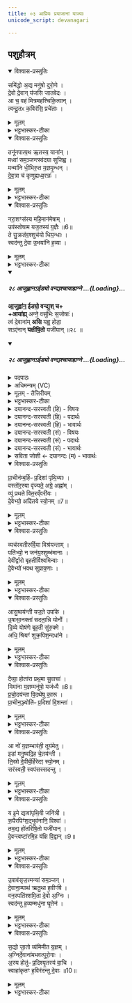 ```yaml
---
title: ०३ आप्रियः प्रयाजानां याज्याः
unicode_script: devanagari

---
```

## पशुहौत्रम्

<details open><summary>विश्वास-प्रस्तुतिः</summary>

समि॑द्धो अ॒द्य मनु॑षो दुरो॒णे ।   
दे॒वो दे॒वान् य॑जसि जातवेदः ।   
आ च॒ वह॑ मित्रमहश्चिकि॒त्वान् ।   
त्वन्दू॒तᳵ क॒विर॑सि॒ प्रचे॑ताः ।   
</details>
<details><summary>मूलम्</summary>

समि॑द्धो अ॒द्य मनु॑षो दुरो॒णे ।   
दे॒वो दे॒वान् य॑जसि जातवेदः ।   
आ च॒ वह॑ मित्रमहश्चिकि॒त्वान् ।   
त्वन्दू॒तᳵ क॒विर॑सि॒ प्रचे॑ताः ।   
</details>
<details><summary>भट्टभास्कर-टीका</summary>

1अथाप्रियः प्रयाजानां याज्याः इह पाठात्सर्वार्थाः समिद्धो अद्येत्याद्याः ॥ सर्वास्त्रिष्टुभः । समिद्धः संदीप्तः अद्य अस्मिन्कर्मणि मनुषो मनुष्यस्य यजमानस्य दुरोणे गृहे अग्न्यगारे देवः देवनशीलः त्वं यजसि यज हविषा तर्पय । हे जातवेदः! जातानां वेदितः! तदर्थं आवह च देवान् हे मित्रमहः! मित्राणां सुहृदां पूजयितः! चिकित्वान् जानन् स्वाधिकारम् । कितेर्लिटः क्वसुरादेशः । त्वं खलु देवानां दूतः हितकारी कविः क्रान्तदर्शनः प्रचेताः प्रकृष्टज्ञानश्चासि ॥
</details>
<details open><summary>विश्वास-प्रस्तुतिः</summary>

तनू॑नपात्प॒थ ऋ॒तस्य॒ याना॑न् ।   
मध्वा॑ सम॒ञ्जन्त्स्व॑दया सुजिह्व ।   
मन्मा॑नि धी॒भिरु॒त य॒ज्ञमृ॒न्धन् ।   
दे॒व॒त्रा च॑ कृणुह्यध्व॒रन्नः॑ ।   
</details>
<details><summary>मूलम्</summary>

तनू॑नपात्प॒थ ऋ॒तस्य॒ याना॑न् ।   
मध्वा॑ सम॒ञ्जन्त्स्व॑दया सुजिह्व ।   
मन्मा॑नि धी॒भिरु॒त य॒ज्ञमृ॒न्धन् ।   
दे॒व॒त्रा च॑ कृणुह्यध्व॒रन्नः॑ ।   
</details>
<details><summary>भट्टभास्कर-टीका</summary>

2तनूनपात्पथ इति ॥ हे तनूनपात्! अग्ने! पथः मार्गान् कीदृशान् ऋतस्य यज्ञस्य यानान् यज्ञः यैः याति समाप्तिं गच्छति तानि मार्गस्थानि हवींषि मध्वा मधुरसेन समञ्जन् निम्रक्षयन् अभिव्यक्तरसानि कुर्वन् स्वदय स्वादूकुरु । सांहितिकं दीर्घत्वम् । हे सुजिह्व सुज्वाल! मन्मानि मननानि अस्मदभिप्रेतानि धीभिः कर्मभिः आत्मीयैः ऋन्धन् ऋद्धानि कुर्वन् । ऋधेर्व्यत्ययेन श्नम् । यज्ञं वा अस्मदीयं ऋन्धन् फलसमृद्धं कुर्वन् अस्माकं अध्वरं देवत्रा देवेषु कुणुहि कुरु । 'उतश्च प्रत्ययात् छन्दो वा वचनम्' इति हेर्लोपाभावः। 'देवमनुष्य' इति त्रप्रत्वयः ॥
</details>
<details open><summary>विश्वास-प्रस्तुतिः</summary>

नरा॒शꣳस॑स्य महि॒मान॑मेषाम् ।   
उप॑स्तोषाम यज॒तस्य॑ य॒ज्ञैः ॥6॥  
ते सु॒क्रत॑व॒श्शुच॑यो धिय॒न्धाः ।   
स्वद॑न्तु दे॒वा उ॒भया॑नि ह॒व्या ।   
</details>
<details><summary>मूलम्</summary>

नरा॒शꣳस॑स्य महि॒मान॑मेषाम् ।   
उप॑स्तोषाम यज॒तस्य॑ य॒ज्ञैः ॥6॥  
ते सु॒क्रत॑व॒श्शुच॑यो धिय॒न्धाः ।   
स्वद॑न्तु दे॒वा उ॒भया॑नि ह॒व्या ।   
</details>
<details><summary>भट्टभास्कर-टीका</summary>

3नराशंसस्येति ॥ नराशंसस्य नरैः शंसनयिस्य अग्नेः यजतस्य यजनीयस्य महिमानं माहात्म्यं उपस्तोषाम उपेत्य स्तुमः । लेट्याडागमः । 'सिब्बहुलं लेटि' इति सिप् । एषां ऋत्विग्यजमानानां यज्ञैः यजनप्रकारैः स्तुमः । किमर्थमिति चेत्? एवं स्तुते ते देवाः सुक्रतवः शोभनप्रज्ञानाः शुचयः शुद्धाः धियंधाः कर्मणां ज्ञानानां वा धातारः दातारः । दधातेः छान्दसः खच् । 'इच एकाचः' इत्यम्भावः । स्वदन्तु आस्वदन्तां उभयानि आज्यपुरोडाशलक्षणानि । सोमे चेत् सोमात्मकानि हव्या हवींषि । 'शेश्छन्दसि' इति लोपः ॥
</details>
<div class="js_include" includetitle="false" newlevelforh1="5" unfilled url="/vedAH_yajuH/vAjasaneyam/mAdhyandinam/saMhitA/vishvAsa-prastutiH/29/28_AjuhvAna-IDyo_vandyashchAyAhyagne.md">
<details open><summary><h5>२८ आजुह्वानऽईड्यो वन्द्यश्चायाह्यग्ने ...{Loading}...</h5></summary>

**आ॒जुह्वा॑न॒ ईड्यो॒ वन्द्य॒श् च+  
+आया॑ह्य्** अग्ने॒ वसु॑भिः स॒जोषाः॑।  
त्वं दे॒वाना॑म् **असि** यह्व॒ होता॒  
सऽए॑नान् **यक्षीषि॒तो** यजी॑यान् ॥२८ ॥
</details>
</div>
<div class="js_include" includetitle="false" newlevelforh1="5" unfilled url="/vedAH_yajuH/vAjasaneyam/mAdhyandinam/saMhitA/sarvASh_TIkAH/29/28_AjuhvAna-IDyo_vandyashchAyAhyagne.md">
<details open><summary><h5>२८ आजुह्वानऽईड्यो वन्द्यश्चायाह्यग्ने ...{Loading}...</h5></summary>
<details><summary>पदपाठः</summary>

आ॒जुह्वा॑न॒ इत्या॒ऽजुह्वा॑नः। ईड्यः॑। वन्द्यः॑। च॒। आ। या॒हि॒। अ॒ग्ने॒। वसु॑भि॒रिति॒ वसु॑ऽभिः। स॒जोषा॒ इति॑ स॒ऽजोषाः॑। त्वम्। दे॒वाना॑म्। अ॒सि॒। य॒ह्व॒। होता॑। सः। ए॒ना॒न्। य॒क्षि॒। इ॒षि॒तः। यजी॑यान्। २८।
</details>
<details><summary>अधिमन्त्रम् (VC)</summary>

- अग्निर्देवता
- भार्गवो जमदग्निर्ऋषिः
- स्वराड्बृहती
- मध्यमः
</details>
<details><summary>मूलम् - तैत्तिरीयम्</summary>

आ॒जुह्वा॑न॒ ईड्यो॒ वन्द्य॑श्च ।   
आया॑ह्यग्ने॒ वसु॑भिस्स॒जोषाः॑ ।   
त्वन्दे॒वाना॑मसि यह्व॒ होता॑ ।   
स ए॑नान् यक्षीषि॒तो यजी॑यान् ।
</details>
<details><summary>भट्टभास्कर-टीका</summary>

4आजुह्वान इति ॥ आजुह्वानः देवानामाह्वानकुशलः । लिटः कानचि संप्रसारणम् । ईड्यः स्तुत्यः वन्द्यः नमस्कार्यश्च । 'ईडवन्द' इति उभयत्राद्युदात्तत्वम् । हे अग्ने! ईदृशस्त्वं आयाहि अस्मद्यज्ञं आगच्छ वसुभिः देवैः सजोषाः समानप्रीतिः त्वं खलु देवानां होता आह्वाता असि, हे यह्व! प्रभूत! स त्वं एनान् देवान् यक्षि यज । यजेर्लेटि शपो लुक् । इषितः अस्माभिरध्येषितः यजीयान् यष्टृतमः मनुष्ययष्टुः । 'तुश्छन्दसि' इति ईयसुन्प्रत्ययः ॥
</details>
<details><summary>दयानन्द-सरस्वती (हि) - विषयः</summary>

फिर उसी विषय को अगले मन्त्र में कहा है ॥
</details>
<details><summary>दयानन्द-सरस्वती (हि) - पदार्थः</summary>

पदार्थान्वयभाषाः -  हे (यह्व) बड़े उत्तम गुणों से युक्त (अग्ने) अग्नि के तुल्य पवित्र विद्वन् ! जो (त्वम्) आप (देवानाम्) विद्वानों के बीच (होता) दानशील (यजीयान्) अति समागम करने हारे (असि) हैं, (इषितः) प्रेरणा किये हुए (एनान्) इन विद्वानों का (यक्षि) सङ्ग कीजिए (सः) सो आप (वसुभिः) निवास के हेतु विद्वानों के साथ (सजोषाः) समान प्रीति निबाहनेवाले (आजुह्वानः) अच्छे प्रकार स्पर्द्धा ईर्ष्या करते हुए (ईड्यः) प्रशंसा (च) तथा (वन्द्यः) नमस्कार के योग्य इन विद्वानों के निकट (आ) (याहि) आया कीजिए ॥२८ ॥
</details>
<details><summary>दयानन्द-सरस्वती (हि) - भावार्थः</summary>

भावार्थभाषाः -  जो मनुष्य पवित्रात्मा प्रशंसित विद्वानों के सङ्ग से आप पवित्रात्मा होवें, तो वे धर्मात्मा हुए सर्वत्र सत्कार को प्राप्त होवें ॥२८ ॥
</details>
<details><summary>दयानन्द-सरस्वती (सं) - विषयः</summary>

पुनस्तमेव विषयमाह ॥
</details>
<details><summary>दयानन्द-सरस्वती (सं) - पदार्थः</summary>

पदार्थान्वयभाषाः -  हे यह्वाग्ने ! यस्त्वं देवानां होता यजीयानसि। इषितः सन्नेनान् यक्षि, स त्वं वसुभिः सह सजोषा आजुह्वान ईड्यो वन्द्यश्चैतानायाहि ॥२८ ॥
</details>
<details><summary>दयानन्द-सरस्वती (सं) - भावार्थः</summary>

भावार्थभाषाः -  यदि मनुष्याः पवित्रात्मनां प्रशसितानां विदुषां सङ्गेन स्वयं पवित्रात्मानो भवेयुस्ते धर्मात्मानः सन्तः सर्वत्र सत्कृताः स्युः ॥२८ ॥
</details>
<details><summary>सविता जोशी ← दयानन्दः (म) - भावार्थः</summary>

भावार्थभाषाः -  जी माणसे पवित्र व प्रशंसित विद्वानांच्या संगतीत राहून पवित्र बनतात त्यांचा धर्मात्मा म्हणून सर्वत्र सत्कार होतो.
</details>
</details>
</div>
<details open><summary>विश्वास-प्रस्तुतिः</summary>

प्रा॒चीन॑म्ब॒र्हिᳶ प्र॒दिशा॑ पृथि॒व्याः ।   
वस्तो॑र॒स्या वृ॑ज्यते॒ अग्रे॒ अह्ना॑म् ।   
व्यु॑ प्रथते वित॒रव्ँवरी॑यः ।   
दे॒वेभ्यो॒ अदि॑तये स्यो॒नम् ॥7॥  
</details>
<details><summary>मूलम्</summary>

प्रा॒चीन॑म्ब॒र्हिᳶ प्र॒दिशा॑ पृथि॒व्याः ।   
वस्तो॑र॒स्या वृ॑ज्यते॒ अग्रे॒ अह्ना॑म् ।   
व्यु॑ प्रथते वित॒रव्ँवरी॑यः ।   
दे॒वेभ्यो॒ अदि॑तये स्यो॒नम् ॥7॥  
</details>
<details><summary>भट्टभास्कर-टीका</summary>

5प्राचीनं बर्हिरिति ॥ प्राचीनं प्रागायतस्तरणम् । 'विभाषाऽञ्चेः' इति खः । बर्हिः दर्भमयः । पृथिव्याः प्रदिशा प्रथमदिशा प्राच्या परिनिष्पादितम् । यद्वा - प्रदिशा मन्त्रेण 'आच्छेत्ता' इत्यनेन पृथिव्या अस्याः वेद्याः वस्तोः छादनार्थम् । 'छन्दस्युभयथा' इति तोसुन् । सार्वधातुकत्वादिडभावः । यद्वा - देवेभ्यो अदितये च वस्तोः वासार्थं प्राच्या दिशो वृज्यते आह्रियते । 'त आवहन्ति कवयः पुरस्तात्' इति दर्शनात् । 'अथो यदेतदुक्त्वा यतः कुतश्चाहरति । तत्प्राच्या एव दिशो भवति' इति ब्राह्मणम् । कदेत्याह - अग्रे अह्नां पूर्वेद्युः पृर्वाह्णे वा तच्च व्युप्रथते । उकारोऽवधारणे । विविधमेव प्रथते वितरं अतिशयेन विप्रथते । 'अमु च छन्दसि' इत्यमुपत्ययः । वरीयः उरुतरं देवार्थं अदित्यर्थं च यथा स्योनं सुख भवति तथा वितरं विप्रथत एव ॥
</details>
<details open><summary>विश्वास-प्रस्तुतिः</summary>

व्यच॑स्वतीरुर्वि॒या विश्र॑यन्ताम् ।   
पति॑भ्यो॒ न जन॑य॒श्शुम्भ॑मानाः ।   
देवी॑र्द्वारो बृहतीर्विश्वमिन्वाः ।   
दे॒वेभ्यो॑ भवथ सुप्राय॒णाः ।   
</details>
<details><summary>मूलम्</summary>

व्यच॑स्वतीरुर्वि॒या विश्र॑यन्ताम् ।   
पति॑भ्यो॒ न जन॑य॒श्शुम्भ॑मानाः ।   
देवी॑र्द्वारो बृहतीर्विश्वमिन्वाः ।   
दे॒वेभ्यो॑ भवथ सुप्राय॒णाः ।   
</details>
<details><summary>भट्टभास्कर-टीका</summary>

6व्यचस्वतीरिति ॥ विविधगमनाः, गसागमवत्त्वात्, उर्विया उरु क्रियाविशेषणम् । 'इयाडियाच्' इतीयाजादेशः । विश्रयन्तां विविधावकाशा भवन्तु । पतिभ्यो जनयो न जाया इव मैथुने शुम्भमानाः शोभमानाः हे देवीः! देवनवत्यः! हे द्वारः! द्वारभूता अग्निविशेषाः! हे बृहतीः! बृहत्यः! हे विश्वमिन्वाः! विश्वस्य प्रीणयित्र्यः! । मीञ् प्रीणने । विश्वव्यापिन्यो वा । इवि व्याप्तौ । ता यूयं देवेभ्यो सुप्रायणाः सुखेन प्रापणीया भवथ भूयास्त ॥
</details>
<details open><summary>विश्वास-प्रस्तुतिः</summary>

आसु॒ष्वय॑न्ती यज॒ते उपा॑के ।   
उ॒षासा॒नक्ता॑ सदता॒न्नि योनौ॑ ।   
दि॒व्ये योष॑णे बृह॒ती सु॑रु॒क्मे ।   
अधि॒ श्रियꣳ॑ शुक्र॒पिश॒न्दधा॑ने ।   
</details>
<details><summary>मूलम्</summary>

आसु॒ष्वय॑न्ती यज॒ते उपा॑के ।   
उ॒षासा॒नक्ता॑ सदता॒न्नि योनौ॑ ।   
दि॒व्ये योष॑णे बृह॒ती सु॑रु॒क्मे ।   
अधि॒ श्रियꣳ॑ शुक्र॒पिश॒न्दधा॑ने ।   
</details>
<details><summary>भट्टभास्कर-टीका</summary>

7आसुष्वयन्तीति ॥ सुष्ठु आयन्त्यौ गच्छन्त्यौ अविच्छेदेन वर्तमाने । छान्दसष्ठकारलोपः । इ गतौ, भौवादिकः । यद्वा - शोभनं स्मयमाने । छान्दसं वर्णान्यत्वं, परस्मैपदं च । परस्परमुपजातहर्षस्मिते । यद्वा - स्वयन्त्यौ शोभया वर्धमाने । छान्दसं व्यञ्जनान्यत्यम् । सर्वत्र 'वा छन्दसि' इति पूर्वसवर्णदीर्घत्वम् । यजते यजनीये उपाके प्रत्यासन्ने उपक्रान्ते वा जनान्रक्षितुं उषासानक्ता अहोरात्रे दिव्ये दिविभवे योषणे योषिताविव प्रीणयित्र्यौ मिश्रयित्र्यौ वाऽभिमतस्य वृहती महत्यौ सुरुक्मे सुष्ठु दीप्ते श्रियं शुक्रपिशं निर्मलरूपम् । पिश अवयवे, क्विप् । अधिदधाने अधिकं धारयन्त्यौ ईदृश्यौ एते योनौ कारणभावे आनिषदताम् । छान्दसे लङि ऌदित्वादङ् । लेटि वा छान्दसस्सीदादेशः॥
</details>
<details open><summary>विश्वास-प्रस्तुतिः</summary>

दैव्या॒ होता॑रा प्रथ॒मा सु॒वाचा॑ ।   
मिमा॑ना य॒ज्ञम्मनु॑षो॒ यज॑ध्यै ॥8॥  
प्र॒चो॒दय॑न्ता वि॒दथे॑षु का॒रू ।   
प्रा॒चीन॒ञ्ज्योति॑ᳶ प्र॒दिशा॑ दि॒शन्ता॑ ।   
</details>
<details><summary>मूलम्</summary>

दैव्या॒ होता॑रा प्रथ॒मा सु॒वाचा॑ ।   
मिमा॑ना य॒ज्ञम्मनु॑षो॒ यज॑ध्यै ॥8॥  
प्र॒चो॒दय॑न्ता वि॒दथे॑षु का॒रू ।   
प्रा॒चीन॒ञ्ज्योति॑ᳶ प्र॒दिशा॑ दि॒शन्ता॑ ।   
</details>
<details><summary>भट्टभास्कर-टीका</summary>

8दैव्या होतारेति ॥ दैव्यौ देवेषु भवौ । सर्वत्र 'सुपां सुलुक्' इत्याकारः । होतारौ प्रथमा प्रधानौ मनुष्यहोतुः । सुवाचा शोभनस्तोत्रौ यज्ञं मिमाना उत्सादयन्तौ मनुषो मनुष्यस्य यजमानस्य यजध्यै यजमानाय यजमानेन यष्टुम् । तुमर्थे अध्यैप्रत्ययः । मनुशब्दपर्यायो मनुश्शब्दः । प्रचोदयन्तौ सर्वान् ऋत्विजः स्वयं च कारू कर्तारौ करणकुशलौ विदथेषु यज्ञेषु । 'कृपावाजि' इत्युण्प्रत्ययः । प्राचीनं प्राच्यां दिशि प्रणीतं ज्योतिः अग्निं प्रदिशा प्रकृष्टया दिशा मार्गेण दिशन्ता अतिसृजन्तौ एवगुणकौ मदीयेऽपि यागे भवतामिति शेषः ॥
</details>
<details open><summary>विश्वास-प्रस्तुतिः</summary>

आ नो॑ य॒ज्ञम्भार॑ती॒ तूय॑मेतु ।   
इडा॑ मनु॒ष्वदि॒ह चे॒तय॑न्ती ।   
ति॒स्रो दे॒वीर्ब॒र्हिरेदꣵ स्यो॒नम् ।   
सर॑स्वती॒ स्वप॑सस्सदन्तु ।   
</details>
<details><summary>मूलम्</summary>

आ नो॑ य॒ज्ञम्भार॑ती॒ तूय॑मेतु ।   
इडा॑ मनु॒ष्वदि॒ह चे॒तय॑न्ती ।   
ति॒स्रो दे॒वीर्ब॒र्हिरेदꣵ स्यो॒नम् ।   
सर॑स्वती॒ स्वप॑सस्सदन्तु ।   
</details>
<details><summary>भट्टभास्कर-टीका</summary>

9आ नो यज्ञमिति ॥ नः अस्माकं यज्ञं भारती आदित्यप्रभाभिमानिनी देवी तूयं क्षिप्रं एतु आगच्छतु । इडा च अग्निप्रभाभिमानिनी देवी तूयं क्षिप्रं एत्वित्येव । कीदृशी? इह अस्मित् यज्ञे मनुष्वत् मनुष्यवत् चेतयन्ती इदं मयाऽस्योपकर्तव्यमिति निपुणो मनुष्य इव जानाना । सरस्वती च देवी एत्वित्येव । एवं एताः तिस्रो देव्यः इदं स्योनं सुखं बर्हिः आस्तीर्णं आसादयन्तु आसीदन्तु । लोटि शपो लुक् । स्वपसः शोभनकर्माणः । 'सोर्मनसी' इत्युत्तरपदान्तोदात्तत्वम् ॥
</details>
<details open><summary>विश्वास-प्रस्तुतिः</summary>

य इ॒मे द्यावा॑पृथि॒वी जनि॑त्री ।   
रू॒पैरपिꣳ॑श॒द्भुव॑नानि॒ विश्वा॑ ।   
तम॒द्य हो॑तरिषि॒तो यजी॑यान् ।   
दे॒वन्त्वष्टा॑रमि॒ह य॑क्षि वि॒द्वान् ॥9॥  
</details>
<details><summary>मूलम्</summary>

य इ॒मे द्यावा॑पृथि॒वी जनि॑त्री ।   
रू॒पैरपिꣳ॑श॒द्भुव॑नानि॒ विश्वा॑ ।   
तम॒द्य हो॑तरिषि॒तो यजी॑यान् ।   
दे॒वन्त्वष्टा॑रमि॒ह य॑क्षि वि॒द्वान् ॥9॥  
</details>
<details><summary>भट्टभास्कर-टीका</summary>

10य इमे इति ॥ इमे द्यावापृथिव्यौ जनयित्री जनयित्र्यौ प्रजानां यो देवः रूपैः अपिंशत् विचित्रभूतजातपेशले अकरोत्, भुवनानि च विश्वानि अपिंशदित्येव । तं देवं त्वष्टारं अद्य अस्मिन्नह्नि इह कर्मणि यक्षि यज । लेटि शपो लुक् । हे होतः! त्वं अस्माभिः इषितः अध्येषितः यजीयान् यष्टृतमः मनुष्यहोतुः । यष्टृशब्दात् । 'तुश्छन्दसि' इति ईयसुन् प्रत्ययः । विद्वान् स्वाधिकारज्ञः ॥
</details>
<details open><summary>विश्वास-प्रस्तुतिः</summary>

उ॒पाव॑सृज॒त्त्मन्या॑ सम॒ञ्जन् ।   
दे॒वाना॒म्पाथ॑ ऋतु॒था ह॒वीꣳषि॑ ।   
वन॒स्पति॑श्शमि॒ता दे॒वो अ॒ग्निः ।   
स्वद॑न्तु ह॒व्यम्मधु॑ना घृ॒तेन॑ ।   
</details>
<details><summary>मूलम्</summary>

उ॒पाव॑सृज॒त्त्मन्या॑ सम॒ञ्जन् ।   
दे॒वाना॒म्पाथ॑ ऋतु॒था ह॒वीꣳषि॑ ।   
वन॒स्पति॑श्शमि॒ता दे॒वो अ॒ग्निः ।   
स्वद॑न्तु ह॒व्यम्मधु॑ना घृ॒तेन॑ ।   
</details>
<details><summary>भट्टभास्कर-टीका</summary>

11उपावसृजदिति ॥ त्मन्या आत्मनैव अन्यनिरपेक्ष एव । 'सुपां सुलुक्' इति तृतीयाया यादेशः । समञ्जन् सम्यक् प्रकाशयन् देवानां पाथः अन्नं पशुलक्षणं ऋतुथा ऋतावृतौ वसन्ते वसन्ते हवींषि च अन्यानि पृषदाज्यादीनि समञ्जन् । अयं वनस्पतिः अस्मभ्यं उपावसृजत् उपावसृजतु प्रथतु । छान्दसो लुङ् । किञ्चायं वनस्पतिः शमिता च देवः देव्याः शमिता अग्निश्च देव इदं हव्यं घृतेन मधुना मपुरसेन तद्वत्कृतरसं स्वदन्तु स्वादूकुर्वन्तु ॥
</details>
<details open><summary>विश्वास-प्रस्तुतिः</summary>

स॒द्यो जा॒तो व्य॑मिमीत य॒ज्ञम् ।   
अ॒ग्निर्दे॒वाना॑मभवत्पुरो॒गाः ।   
अ॒स्य होतु॑ᳶ प्र॒दिश्यृ॒तस्य॑ वा॒चि ।   
स्वाहा॑कृतꣳ ह॒विर॑दन्तु दे॒वाः ॥10॥  
</details>
<details><summary>मूलम्</summary>

स॒द्यो जा॒तो व्य॑मिमीत य॒ज्ञम् ।   
अ॒ग्निर्दे॒वाना॑मभवत्पुरो॒गाः ।   
अ॒स्य होतु॑ᳶ प्र॒दिश्यृ॒तस्य॑ वा॒चि ।   
स्वाहा॑कृतꣳ ह॒विर॑दन्तु दे॒वाः ॥10॥  
</details>
<details><summary>भट्टभास्कर-टीका</summary>

12सद्यो जात इति ॥ सद्यो जातमात्र एव अयमग्निः यज्ञं व्यमिमीत उत्पादयति । अत एवायमग्निः देवानां पुरोगाः पुरोगामी प्रधानः अभवत् । 'जनसन' इति विट्प्रत्ययः, 'विड्वनोः' इत्यात्वम् । अस्य अग्नेः देवस्य होतुः ऋतस्य यज्ञस्य प्रदिशि प्राच्यां दिशि स्थितस्याहवनीयस्य । यद्वा - प्रदिशि वाचि प्रादेशप्रमाणे आस्ये स्वाहाकृतं स्वाहाकारेण प्रक्षिप्तं हविः देवाः अदन्तु, आज्यादि पिबन्तु, पश्वादिकमश्नन्तु ॥


इति तैत्तिरीये ब्राह्मणे तृतीये षष्ठे पशुहौत्रे तृतीयोऽनुवाकः ॥  

</details>
